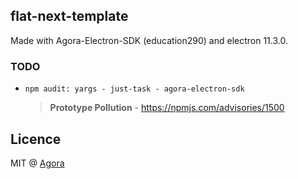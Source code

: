 ## flat-next-template

Made with Agora-Electron-SDK (education290) and electron 11.3.0.

### TODO

-   `npm audit: yargs - just-task - agora-electron-sdk`

    > **Prototype Pollution** - https://npmjs.com/advisories/1500

## Licence

MIT @ [Agora](https://agora.io)
